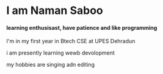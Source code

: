 <h1 align="centre"> I am Naman Saboo</h1>
<h4>learning enthusisast, have patience and like programming</h4>
<p>I'm in my first year in Btech CSE at UPES Dehradun</p>
<p>i am presently learning wewb devolopment</p>
<p>my hobbies are singing adn editing</p>

